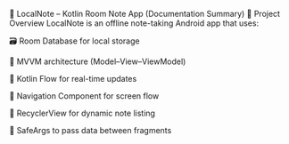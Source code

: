 📘 LocalNote – Kotlin Room Note App (Documentation Summary)
🧠 Project Overview
LocalNote is an offline note-taking Android app that uses:

🗃️ Room Database for local storage

🧠 MVVM architecture (Model–View–ViewModel)

🌊 Kotlin Flow for real-time updates

🔄 Navigation Component for screen flow

📲 RecyclerView for dynamic note listing

🧩 SafeArgs to pass data between fragments
